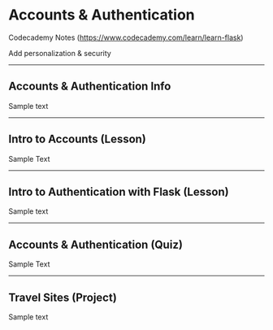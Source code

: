 # Accounts & Authentication
Codecademy Notes (https://www.codecademy.com/learn/learn-flask)

Add personalization & security

----

## Accounts & Authentication Info 

Sample text

----

## Intro to Accounts (Lesson)

Sample Text

----

## Intro to Authentication with Flask (Lesson)

Sample text

----

## Accounts & Authentication (Quiz)

Sample Text

----

## Travel Sites (Project)

Sample text
